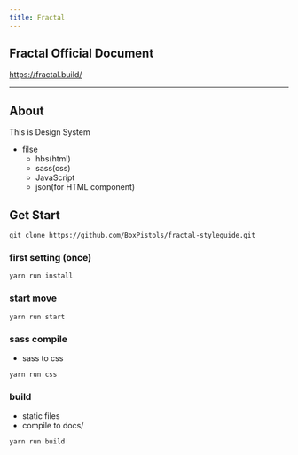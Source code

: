 ```yaml
---
title: Fractal
---
```


## Fractal Official Document

https://fractal.build/

---

## About

This is Design System

- filse
    - hbs(html)
    - sass(css)
    - JavaScript
    - json(for HTML component)


## Get Start

```
git clone https://github.com/BoxPistols/fractal-styleguide.git
```

### first setting (once)

```
yarn run install
```

### start move

```
yarn run start
```

### sass compile
- sass to css

```
yarn run css
```



### build
- static files
- compile to docs/

```
yarn run build
```

